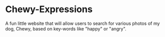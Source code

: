 # Chewy-Expressions
A fun little website that will allow users to search for various photos of my dog, Chewy, based on key-words like "happy" or "angry".
